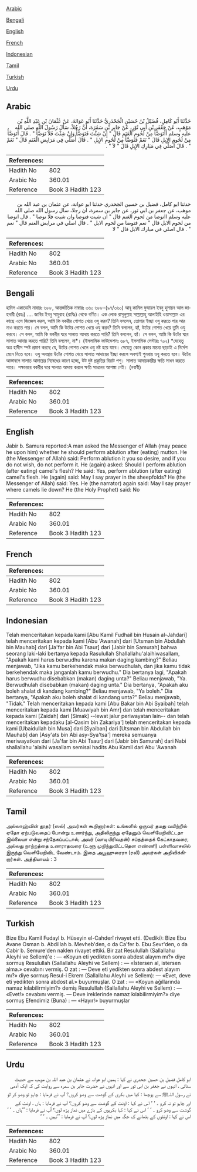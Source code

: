 [Arabic](#arabic)

[Bengali](#bengali)

[English](#english)

[French](#french)

[Indonesian](#indonesian)

[Tamil](#tamil)

[Turkish](#turkish)

[Urdu](#urdu)

## Arabic


<div dir="rtl" lang="ar" style={{fontSize:'larger',backgroundColor:'#f8f9fa',padding:20}}>
حَدَّثَنَا أَبُو كَامِلٍ، فُضَيْلُ بْنُ حُسَيْنٍ الْجَحْدَرِيُّ حَدَّثَنَا أَبُو عَوَانَةَ، عَنْ عُثْمَانَ بْنِ عَبْدِ اللَّهِ بْنِ مَوْهَبٍ، عَنْ جَعْفَرِ بْنِ أَبِي ثَوْرٍ، عَنْ جَابِرِ بْنِ سَمُرَةَ، أَنَّ رَجُلاً، سَأَلَ رَسُولَ اللَّهِ صلى الله عليه وسلم أَأَتَوَضَّأُ مِنْ لُحُومِ الْغَنَمِ قَالَ ‏"‏ إِنْ شِئْتَ فَتَوَضَّأْ وَإِنْ شِئْتَ فَلاَ تَوَضَّأْ ‏"‏ ‏.‏ قَالَ أَتَوَضَّأُ مِنْ لُحُومِ الإِبِلِ قَالَ ‏"‏ نَعَمْ فَتَوَضَّأْ مِنْ لُحُومِ الإِبِلِ ‏"‏ ‏.‏ قَالَ أُصَلِّي فِي مَرَابِضِ الْغَنَمِ قَالَ ‏"‏ نَعَمْ ‏"‏ ‏.‏ قَالَ أُصَلِّي فِي مَبَارِكِ الإِبِلِ قَالَ ‏"‏ لاَ ‏"‏ ‏.‏
</div>
<div style={{backgroundColor:'#f8f9fa',padding:20, marginBottom: 10}}><table> <thead> <tr> <th>References:</th> <th></th> </tr> </thead> <tbody><tr><td>Hadith No</td><td>802</td></tr><tr><td>Arabic No</td><td>360.01</td></tr><tr><td>Reference</td><td>Book 3 Hadith 123</td></tr></tbody></table></div>


<div dir="rtl" lang="ar" style={{fontSize:'larger',backgroundColor:'#f8f9fa',padding:20}}>
حدثنا ابو كامل، فضيل بن حسين الجحدري حدثنا ابو عوانة، عن عثمان بن عبد الله بن موهب، عن جعفر بن ابي ثور، عن جابر بن سمرة، ان رجلا، سال رسول الله صلى الله عليه وسلم ااتوضا من لحوم الغنم قال " ان شيت فتوضا وان شيت فلا توضا " . قال اتوضا من لحوم الابل قال " نعم فتوضا من لحوم الابل " . قال اصلي في مرابض الغنم قال " نعم " . قال اصلي في مبارك الابل قال " لا
</div>
<div style={{backgroundColor:'#f8f9fa',padding:20, marginBottom: 10}}><table> <thead> <tr> <th>References:</th> <th></th> </tr> </thead> <tbody><tr><td>Hadith No</td><td>802</td></tr><tr><td>Arabic No</td><td>360.01</td></tr><tr><td>Reference</td><td>Book 3 Hadith 123</td></tr></tbody></table></div>

## Bengali


<div dir="ltr" lang="bn" style={{fontSize:'larger',backgroundColor:'#f8f9fa',padding:20}}>
হাদিস একাডেমি নাম্বারঃ ৬৮৮, আন্তর্জাতিক নাম্বারঃ ৩৬০ ৬৮৮-(৯৭/৩৬০) আবূ কামিল ফুযায়ল ইবনু হুসায়ন আল জাহদারী (রহঃ) .... জাবির ইবনু সামুরাহ (রাযিঃ) থেকে বর্ণিত। এক লোক রাসূলুল্লাহ সাল্লাল্লাহু আলাইহি ওয়াসাল্লাম এর কাছে এসে জিজ্ঞেস করল, আমি কি বকরীর গোশত খেয়ে ওযু করব? তিনি বললেন, তোমার ইচ্ছা ওযু করতে পার আর নাও করতে পার। সে বলল, আমি কি উটের গোশত খেয়ে ওযু করব? তিনি বললেন, হ্যাঁ, উটের গোশত খেয়ে তুমি ওযু করবে। সে বলল, আমি কি বকরীর ঘরে সালাত আদায় করতে পারি? তিনি বললেন, হ্যাঁ। সে বলল, আমি কি উটের ঘরে সালাত আদায় করতে পারি? তিনি বললেন, না*। (ইসলামিক ফাউন্ডেশনঃ ৬৮৭, ইসলামিক সেন্টারঃ ৭০২) *যেহেতু অত্র হাদীস স্পষ্ট প্রমাণ করছে যে, উটের গোশত খেলে ওযু নষ্ট হয়ে যাবে। সেহেতু কোন প্রকার মন্তব্য ছাড়াই এ নির্দেশ মেনে নিতে হবে। ওযু অবস্থায় উটের গোশত খেয়ে সালাত আদায়ের ইচ্ছা করলে অবশ্যই পুনরায় ওযু করতে হবে। উটের আস্তাবলে সালাত আদায়ের নিষেধের কারণ হচ্ছে, উট দুষ্ট প্রকৃতির বিরাট পশু। সালাত আদায়কারীর ক্ষতি সাধন করতে পারে। পক্ষান্তরে বকরীর ঘরে সালাত আদায় করলে ক্ষতি সাধনের আশঙ্কা নেই। (নবাবী)
</div>
<div style={{backgroundColor:'#f8f9fa',padding:20, marginBottom: 10}}><table> <thead> <tr> <th>References:</th> <th></th> </tr> </thead> <tbody><tr><td>Hadith No</td><td>802</td></tr><tr><td>Arabic No</td><td>360.01</td></tr><tr><td>Reference</td><td>Book 3 Hadith 123</td></tr></tbody></table></div>

## English


<div dir="ltr" lang="en" style={{fontSize:'larger',backgroundColor:'#f8f9fa',padding:20}}>
Jabir b. Samura reported:A man asked the Messenger of Allah (may peace he upon him) whether he should perform ablution after (eating) mutton. He (the Messenger of Allah) said: Perform ablution it you so desire, and if you do not wish, do not perform it. He (again) asked: Should I perform ablution (after eating) camel's flesh? He said: Yes, perform ablution (after eating) camel's flesh. He (again) said: May I say prayer in the sheepfolds? He (the Messenger of Allah) said: Yes. He (the narrator) again said: May I say prayer where camels lie down? He (the Holy Prophet) said: No
</div>
<div style={{backgroundColor:'#f8f9fa',padding:20, marginBottom: 10}}><table> <thead> <tr> <th>References:</th> <th></th> </tr> </thead> <tbody><tr><td>Hadith No</td><td>802</td></tr><tr><td>Arabic No</td><td>360.01</td></tr><tr><td>Reference</td><td>Book 3 Hadith 123</td></tr></tbody></table></div>

## French


<div dir="ltr" lang="fr" style={{fontSize:'larger',backgroundColor:'#f8f9fa',padding:20}}>

</div>
<div style={{backgroundColor:'#f8f9fa',padding:20, marginBottom: 10}}><table> <thead> <tr> <th>References:</th> <th></th> </tr> </thead> <tbody><tr><td>Hadith No</td><td>802</td></tr><tr><td>Arabic No</td><td>360.01</td></tr><tr><td>Reference</td><td>Book 3 Hadith 123</td></tr></tbody></table></div>

## Indonesian


<div dir="ltr" lang="id" style={{fontSize:'larger',backgroundColor:'#f8f9fa',padding:20}}>
Telah menceritakan kepada kami [Abu Kamil Fudhail bin Husain al-Jahdari] telah menceritakan kepada kami [Abu 'Awanah] dari [Utsman bin Abdullah bin Mauhab] dari [Ja'far bin Abi Tsaur] dari [Jabir bin Samurah] bahwa seorang laki-laki bertanya kepada Rasulullah Shallallahu'alaihiwasallam, "Apakah kami harus berwudhu karena makan daging kambing?" Beliau menjawab, "Jika kamu berkehendak maka berwudhulah, dan jika kamu tidak berkehendak maka janganlah kamu berwudhu." Dia bertanya lagi, "Apakah harus berwudhu disebabkan (makan) daging unta?" Beliau menjawab, "Ya. Berwudhulah disebabkan (makan) daging unta." Dia bertanya, "Apakah aku boleh shalat di kandang kambing?" Beliau menjawab, "Ya boleh." Dia bertanya, "Apakah aku boleh shalat di kandang unta?" Beliau menjawab, "Tidak." Telah menceritakan kepada kami [Abu Bakar bin Abi Syaibah] telah menceritakan kepada kami [Muawiyah bin Amr] dan telah menceritakan kepada kami [Zaidah] dari [Simak] --lewat jalur periwayatan lain-- dan telah menceritakan kepadaku [al-Qasim bin Zakariya'] telah menceritakan kepada kami [Ubaidullah bin Musa] dari [Syaiban] dari [Utsman bin Abdullah bin Mauhab] dan [Asy'ats bin Abi asy-Sya'tsa'] mereka semuanya meriwayatkan dari [Ja'far bin Abi Tsaur] dari [Jabir bin Samurah] dari Nabi shallallahu 'alaihi wasallam semisal hadits Abu Kamil dari Abu 'Awanah
</div>
<div style={{backgroundColor:'#f8f9fa',padding:20, marginBottom: 10}}><table> <thead> <tr> <th>References:</th> <th></th> </tr> </thead> <tbody><tr><td>Hadith No</td><td>802</td></tr><tr><td>Arabic No</td><td>360.01</td></tr><tr><td>Reference</td><td>Book 3 Hadith 123</td></tr></tbody></table></div>

## Tamil


<div dir="ltr" lang="ta" style={{fontSize:'larger',backgroundColor:'#f8f9fa',padding:20}}>
அல்லாஹ்வின் தூதர் (ஸல்) அவர்கள் கூறினார்கள்: உங்களில் ஒருவர் தமது வயிற்றில் ஏதோ ஏற்படுவதைப் போன்று உணர்ந்து, அதிலிருந்து ஏதேனும் வெளியேறிவிட்டதா இல்லையா என்று சந்தேகப்பட்டால், அவர் (வாயு பிரிவதன்) சப்தத்தைக் கேட்காதவரை, அல்லது நாற்றத்தை உணராதவரை (உளூ முறிந்துவிட்டதென எண்ணி) பள்ளிவாசலில் இருந்து வெளியேறிவிட வேண்டாம். இதை அபூஹுரைரா (ரலி) அவர்கள் அறிவிக்கிறார்கள். அத்தியாயம் : 3
</div>
<div style={{backgroundColor:'#f8f9fa',padding:20, marginBottom: 10}}><table> <thead> <tr> <th>References:</th> <th></th> </tr> </thead> <tbody><tr><td>Hadith No</td><td>802</td></tr><tr><td>Arabic No</td><td>360.01</td></tr><tr><td>Reference</td><td>Book 3 Hadith 123</td></tr></tbody></table></div>

## Turkish


<div dir="ltr" lang="tr" style={{fontSize:'larger',backgroundColor:'#f8f9fa',padding:20}}>
Bize Ebu Kamil Fudayl b. Hüseyin el-Cahderî rivayet etti. (Dediki): Bize Ebu Avane Osman b. AbdiIIah b. Mevheb'den, o da Ca'fer b. Ebu Sevr'den, o da Cabir b. Semure'den naklen rivayet ettiki. Bir zat Resulullah (Sallallahu Aleyhi ve Sellem)'e : — «Koyun eti yedikten sonra abdest alayım mı?» diye sormuş Resulullah (Sallallahu Aleyhi ve Sellem) : — «İstersen al, istersen alma.» cevabını vermiş. O zat : — Deve eti yedikten sonra abdest alayım mı?» diye sormuş Resul-i Ekrem (Sallallahu Aleyhi ve Sellem): — «Evet, deve eti yedikten sonra abdost al.» buyurmuşlar. O zat : — «Koyun ağıllarında namaz kılabilirmiyim?» demiş Resulullah (Sallallahu Aleyhi ve Sellem) : — «Evet!» cevabını vermiş. — Deve ireklerinde namaz kılabilirmiyim?» diye sormuş Efendimiz (Buna) : — «Hayır!» buyurmuşlar
</div>
<div style={{backgroundColor:'#f8f9fa',padding:20, marginBottom: 10}}><table> <thead> <tr> <th>References:</th> <th></th> </tr> </thead> <tbody><tr><td>Hadith No</td><td>802</td></tr><tr><td>Arabic No</td><td>360.01</td></tr><tr><td>Reference</td><td>Book 3 Hadith 123</td></tr></tbody></table></div>

## Urdu


<div dir="rtl" lang="ur" style={{fontSize:'larger',backgroundColor:'#f8f9fa',padding:20}}>
ابو کامل فضیل بن حسین جحدری نے کہا : ہمیں ابو عوانہ نے عثمان بن عبد اللہ بن موہب سے حدیث سنائی ، انہوں نے جعفر بن ابی ثور سے اور انہوں نے حضرت جابر بن سمرہ سے روایت کی کہ ایک آدمی نے رسول اللہﷺ سے پوچھا : کیا میں بکری کے گوشت سے وضو کروں؟ آپ نے فرمایا : چاہو تو وضو کر لو اور چاہو تو نہ کرو ۔ ‘ ‘ اس نے کہا : اونٹ کے گوشت سے وضو کروں؟ آپ نے فرمایا : ہاں ، اونٹ کے گوشت سے وضو کرو ۔ ‘ ‘ اس نے کہا : کیا بکریوں کے باڑے میں نماز پڑھ لوں؟ آپ نے فرمایا : ’’ہاں ۔ ‘ ‘ اس نے کہا : اونٹوں کے بٹھانے ک جگہ میں نماز پڑھ لوں؟ آپ نے فرمایا : ’’نہیں ۔ ‘ ‘
</div>
<div style={{backgroundColor:'#f8f9fa',padding:20, marginBottom: 10}}><table> <thead> <tr> <th>References:</th> <th></th> </tr> </thead> <tbody><tr><td>Hadith No</td><td>802</td></tr><tr><td>Arabic No</td><td>360.01</td></tr><tr><td>Reference</td><td>Book 3 Hadith 123</td></tr></tbody></table></div>